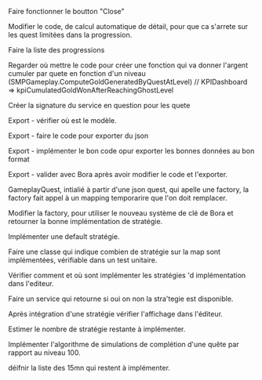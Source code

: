 
Faire fonctionner le boutton "Close"

Modifier le code, de calcul automatique de détail, pour que ca s'arrete sur les quest limitées dans la progression.

Faire la liste des progressions

Regarder où mettre le code pour créer une fonction qui va donner l'argent cumuler par quete en fonction d'un niveau (SMPGameplay.ComputeGoldGeneratedByQuestAtLevel) // KPIDashboard => kpiCumulatedGoldWonAfterReachingGhostLevel



Créer la signature du service en question pour les quete

Export - vérifier où est le modèle.

Export - faire le code pour exporter du json

Export - implémenter le bon code opur exporter les bonnes données au bon format

Export - valider avec Bora après avoir modifier le code et l'exporter.


GameplayQuest, intialié à partir d'une json quest, qui apelle une factory, la factory fait appel à un mapping temporarire que l'on doit remplacer.

Modifier la factory, pour utiliser le nouveau système de clé de Bora et retourner la bonne implémentation de stratégie.

Implémenter une default stratégie.

Faire une classe qui indique combien de stratégie sur la map sont implémentées, vérifiable dans un test unitaire.

Vérifier comment et où sont implémenter les stratégies 'd implémentation dans l'editeur.

Faire un service qui retourne si oui on non la stra'tegie est disponible.

Après intégration d'une stratégie vérifier l'affichage dans l'éditeur.

Estimer le nombre de stratégie restante à implémenter.

Implémenter l'algorithme de simulations de complétion d'une quête par rapport au niveau 100.

déifnir la liste des 15mn qui restent à implémenter.